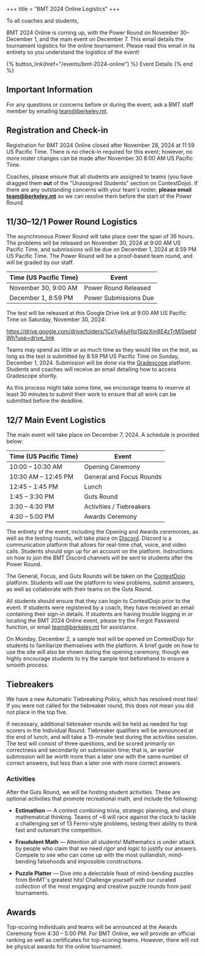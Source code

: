 +++
title = "BMT 2024 Online Logistics"
+++

To all coaches and students,

BMT 2024 Online is coming up, with the Power Round on November 30–December 1,
and the main event on December 7. This email details the tournament logistics
for the online tournament. Please read this email in its entirety so you
understand the logistics of the event!

<!-- more -->

{% button_link(href="/events/bmt-2024-online") %} Event Details {% end %}

## Important Information

For any questions or concerns before or during the event, ask a BMT staff member
by emailing <team@berkeley.mt>.

## Registration and Check-in

Registration for BMT 2024 Online closed after November 28, 2024 at 11:59 US
Pacific Time. There is no check-in required for this event; however, no more
roster changes can be made after November 30 8:00 AM US Pacific Time.

Coaches, please ensure that all students are assigned to teams (you have dragged
them **out** of the "Unassigned Students" section on ContestDojo). If there are
any outstanding concerns with your team's roster, **please email
<team@berkeley.mt>** so we can resolve them before the start of the Power Round.

## 11/30–12/1 Power Round Logistics

The asynchronous Power Round will take place over the span of 36 hours. The
problems will be released on November 30, 2024 at 9:00 AM US Pacific Time, and
submissions will be due on December 1, 2024 at 8:59 PM US Pacific Time. The
Power Round will be a proof-based team round, and will be graded by our staff.

| Time (US Pacific Time) | Event                 |
| ---------------------- | --------------------- |
| November 30, 9:00 AM   | Power Round Released  |
| December 1, 8:59 PM    | Power Submissions Due |

The test will be released at this Google Drive link at 9:00 AM US Pacific Time
on Saturday, November 30, 2024:

<https://drive.google.com/drive/folders/1Cp1jyAIuHlq1SdzXm8E4zTrMl0qebfWh?usp=drive_link>

Teams may spend as little or as much time as they would like on the test, as
long as the test is submitted by 8:59 PM US Pacific Time on Sunday, December
1, 2024. Submission will be done via the [Gradescope] platform. Students and
coaches will receive an email detailing how to access Gradescope shortly.

As this process might take some time, we encourage teams to reserve at least 30
minutes to submit their work to ensure that all work can be submitted before the
deadline.

## 12/7 Main Event Logistics

The main event will take place on December 7, 2024. A schedule is provided
below:

| Time (US Pacific Time) | Event                    |
| ---------------------- | ------------------------ |
| 10:00 – 10:30 AM       | Opening Ceremony         |
| 10:30 AM – 12:45 PM    | General and Focus Rounds |
| 12:45 – 1:45 PM        | Lunch                    |
| 1:45 – 3:30 PM         | Guts Round               |
| 3:30 – 4:30 PM         | Activities / Tiebreakers |
| 4:30 – 5:00 PM         | Awards Ceremony          |

The entirety of the event, including the Opening and Awards ceremonies, as well
as the testing rounds, will take place on [Discord]. Discord is a communication
platform that allows for real-time chat, voice, and video calls. Students should
sign up for an account on the platform. Instructions on how to join the BMT
Discord channels will be sent to students after the Power Round.

The General, Focus, and Guts Rounds will be taken on the [ContestDojo] platform.
Students will use the platform to view problems, submit answers, as well as
collaborate with their teams on the Guts Round.

All students should ensure that they can login to ContestDojo prior to the
event. If students were registered by a coach, they have received an email
containing their sign-in details. If students are having trouble logging in or
locating the BMT 2024 Online event, please try the Forgot Password function, or
email <team@berkeley.mt> for assistance.

On Monday, December 2, a sample test will be opened on ContestDojo for students
to familiarize themselves with the platform. A brief guide on how to use the
site will also be shown during the opening ceremony, though we highly encourage
students to try the sample test beforehand to ensure a smooth process.

## Tiebreakers

We have a new Automatic Tiebreaking Policy, which has resolved most ties! If you
were not called for the tiebreaker round, this does _not_ mean you did not
place in the top five.

If necessary, additional tiebreaker rounds will be held as needed for top
scorers in the Individual Round. Tiebreaker qualifiers will be announced at the
end of lunch, and will take a 15-minute test during the activities session. The
test will consist of three questions, and be scored primarily on correctness and
secondarily on submission time; that is, an earlier submission will be worth more
than a later one with the same number of correct answers, but less than a later
one with more correct answers.

### Activities

After the Guts Round, we will be hosting student activities. These are optional
activities that promote recreational math, and include the following:

- **Estimathon** — A contest combining trivia, strategic planning, and sharp
  mathematical thinking. Teams of ~6 will race against the clock to tackle a
  challenging set of 13 Fermi-style problems, testing their ability to think fast
  and outsmart the competition.

- **Fraudulent Math** — Attention all students! Mathematics is under attack by
  people who claim that we need _rigor_ and _logic_ to justify our answers.
  Compete to see who can come up with the most outlandish, mind-bending falsehoods
  and impossible constructions.

- **Puzzle Platter** — Dive into a delectable feast of mind-bending puzzles from
  BmMT's greatest hits! Challenge yourself with our curated collection of the most
  engaging and creative puzzle rounds from past tournaments.

## Awards

Top-scoring individuals and teams will be announced at the Awards Ceremony from
4:30 – 5:00 PM. For BMT Online, we will provide an official ranking as well as
certificates for top-scoring teams. However, there will not be physical awards
for the online tournament.

[Gradescope]: https://www.gradescope.com/
[Discord]: https://discord.com/
[ContestDojo]: https://contestdojo.com/
